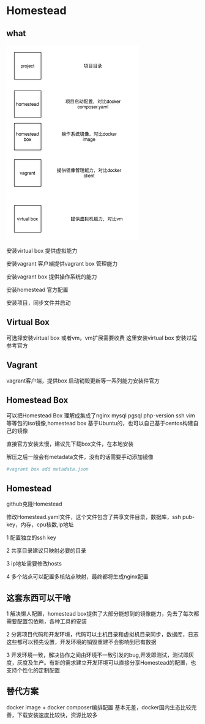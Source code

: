 # Homestead



## what

![homestead](assets/homestead.png)

安装virtual box  提供虚拟能力

安装vagrant 客户端提供vagrant box 管理能力

安装vagrant box 提供操作系统的能力  

安装homestead  官方配置

安装项目，同步文件并启动



## Virtual Box

可选择安装virtual box 或者vm，vm扩展需要收费  这里安装virtual box  安装过程参考官方

## Vagrant

vagrant客户端，提供box 启动销毁更新等一系列能力安装件官方

## Homestead Box

可以把Homestead Box 理解成集成了nginx  mysql pgsql  php-version ssh vim等等包的iso镜像,homestead box 基于Ubuntu的，也可以自己基于centos构建自己的镜像

直接官方安装太慢，建议先下载box文件，在本地安装

解压之后一般会有metadata文件，没有的话需要手动添加镜像

```bash
#vagrant box add metadata.json
```

## Homestead

github克隆Homestead

修改Homestead.yaml文件，这个文件包含了共享文件目录，数据库，ssh pub-key，内存，cpu核数,ip地址

1 配置独立的ssh  key

2 共享目录建议只映射必要的目录

3 ip地址需要修改hosts

4 多个站点可以配置多核站点映射，最终都将生成nginx配置



## 这套东西可以干啥



1 解决懒人配置，homestead box提供了大部分能想到的镜像能力，免去了每次都需要配置包依赖，各种工具的安装

2 分离项目代码和开发环境，代码可以主机目录和虚拟机目录同步，数据库，日志这些都可以预先设置，开发环境的销毁重建不会影响到已有数据

3 开发环境一致，解决协作之间由环境不一致引发的bug,开发即测试，测试即灰度，灰度及生产。有新的需求建立开发环境可以直接分享Homestead的配置，也支持个性化的定制配置



## 替代方案

docker image +  docker composer编排配置  基本无差，docker国内生态比较完善，下载安装速度比较快，资源比较多







